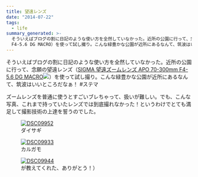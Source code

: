 ```yaml
---
title: 望遠レンズ
date: "2014-07-22"
tags:
  - life
summary_generated: >-
  そういえばブログの割に日記のような使い方を全然していなかった。近所の公園に行って、念願の望遠レンズ（SIGMA 望遠ズームレンズ APO 70-300mm
  F4-5.6 DG MACRO）を使って試し撮り。こんな緑豊かな公園が近所にあるなんて、筑波はいいところだなぁ！ #ス...
---
```


そういえばブログの割に日記のような使い方を全然していなかった。近所の公園に行って、念願の望遠レンズ（[SIGMA 望遠ズームレンズ APO 70-300mm F4-5.6 DG MACRO](http://www.amazon.co.jp/gp/product/B000ALLMI8/ref=as_li_ss_tl?ie=UTF8&camp=247&creative=7399&creativeASIN=B000ALLMI8&linkCode=as2&tag=dmjp07-22)![](http://ir-jp.amazon-adsystem.com/e/ir?t=dmjp07-22&l=as2&o=9&a=B000ALLMI8)）を使って試し撮り。こんな緑豊かな公園が近所にあるなんて、筑波はいいところだなぁ！ #ステマ

ズームレンズを普通に使うとすごいブレちゃって、扱いが難しい。でも、こんな写真、これまで持っていたレンズでは到底撮れなかった！というわけでとても満足して撮影技術の上達を誓うのでした。

<figure className="center">
  <a href="/images/DSC09952.jpg"><img src="/images/DSC09952-1024x680.jpg" alt="DSC09952" /></a>
  <figcaption>ダイサギ</figcaption>
</figure>

<figure className="center">
  <a href="/images/DSC09933.jpg"><img src="/images/DSC09933-1024x680.jpg" alt="DSC09933" /></a>
  <figcaption>カルガモ</figcaption>
</figure>

<figure className="center">
  <a href="/images/DSC09944.jpg) バリケン（名前分からなかったけど [@htomine](https://twitter.com/htomine"><img src="/images/DSC09944-1024x680.jpg" alt="DSC09944" /></a>
  <figcaption>が教えてくれた、ありがとう！）</figcaption>
</figure>
